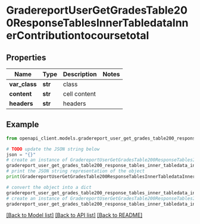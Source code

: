 # GradereportUserGetGradesTable200ResponseTablesInnerTabledataInnerContributiontocoursetotal


## Properties

Name | Type | Description | Notes
------------ | ------------- | ------------- | -------------
**var_class** | **str** | class | 
**content** | **str** | cell content | 
**headers** | **str** | headers | 

## Example

```python
from openapi_client.models.gradereport_user_get_grades_table200_response_tables_inner_tabledata_inner_contributiontocoursetotal import GradereportUserGetGradesTable200ResponseTablesInnerTabledataInnerContributiontocoursetotal

# TODO update the JSON string below
json = "{}"
# create an instance of GradereportUserGetGradesTable200ResponseTablesInnerTabledataInnerContributiontocoursetotal from a JSON string
gradereport_user_get_grades_table200_response_tables_inner_tabledata_inner_contributiontocoursetotal_instance = GradereportUserGetGradesTable200ResponseTablesInnerTabledataInnerContributiontocoursetotal.from_json(json)
# print the JSON string representation of the object
print(GradereportUserGetGradesTable200ResponseTablesInnerTabledataInnerContributiontocoursetotal.to_json())

# convert the object into a dict
gradereport_user_get_grades_table200_response_tables_inner_tabledata_inner_contributiontocoursetotal_dict = gradereport_user_get_grades_table200_response_tables_inner_tabledata_inner_contributiontocoursetotal_instance.to_dict()
# create an instance of GradereportUserGetGradesTable200ResponseTablesInnerTabledataInnerContributiontocoursetotal from a dict
gradereport_user_get_grades_table200_response_tables_inner_tabledata_inner_contributiontocoursetotal_from_dict = GradereportUserGetGradesTable200ResponseTablesInnerTabledataInnerContributiontocoursetotal.from_dict(gradereport_user_get_grades_table200_response_tables_inner_tabledata_inner_contributiontocoursetotal_dict)
```
[[Back to Model list]](../README.md#documentation-for-models) [[Back to API list]](../README.md#documentation-for-api-endpoints) [[Back to README]](../README.md)


